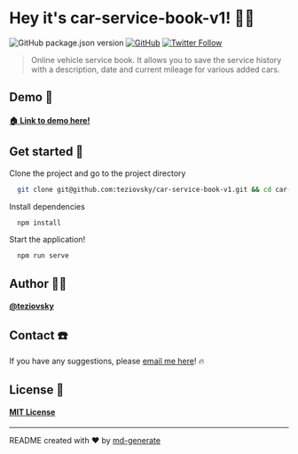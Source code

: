 # Hey it's car-service-book-v1! 🖖🏼

![GitHub package.json version](https://img.shields.io/github/package-json/v/teziovsky/car-service-book-v1) [![GitHub](https://img.shields.io/github/license/teziovsky/car-service-book-v1)](https://choosealicense.com/licenses/mit/) [![Twitter Follow](https://img.shields.io/twitter/follow/teziovsky?style=social)](https://www.twitter.com/teziovsky)

> Online vehicle service book. It allows you to save the service history with a description, date and current mileage for various added cars.

## Demo 👀
#### [🏠 Link to demo here!](https://teziovsky.github.io/car-service-book-v1/)

## Get started 🏁

Clone the project and go to the project directory

```bash
  git clone git@github.com:teziovsky/car-service-book-v1.git && cd car-service-book-v1
```

Install dependencies

```bash
  npm install
```

Start the application!

```bash
  npm run serve
```

## Author 🙎🏼‍

#### [@teziovsky](https://www.github.com/teziovsky)

## Contact ☎️

If you have any suggestions, please [email me here](mailto:kontakt@jakubsoboczynski.pl)! 🔥

## License 🧾

#### [MIT License](https://choosealicense.com/licenses/mit/)

---

README created with ❤️ by [md-generate](https://www.npmjs.com/package/md-generate)
